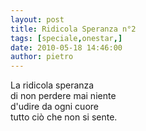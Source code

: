 ```yaml
---
layout: post
title: Ridicola Speranza n°2
tags: [speciale,onestar,]
date: 2010-05-18 14:46:00
author: pietro
---
```

La ridicola speranza<br/>di non perdere mai niente<br/>d'udire da ogni cuore<br/>tutto ciò che non si sente.
